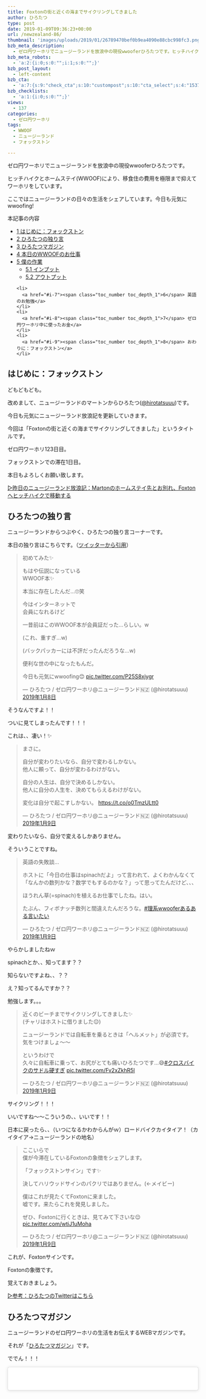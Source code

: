 ```yaml
---
title: Foxtonの街と近くの海までサイクリングしてきました
author: ひろたつ
type: post
date: 2019-01-09T09:36:23+00:00
url: /newzealand-86/
thumbnail: 'images/uploads/2019/01/26789470bef0b9ea4090e88cbc998fc3.png?fit=304%2C171&ssl=1'
bzb_meta_description:
  - ゼロ円ワーホリでニュージーランドを放浪中の現役wwooferひろたつです。ヒッチハイクとホームステイ(WWOOF)により、移食住の費用を極限まで抑えてワーホリをしています。ここではニュージーランドの日々の生活をシェアしています。今日も元気にwwoofing!
bzb_meta_robots:
  - 'a:2:{i:0;s:0:"";i:1;s:0:"";}'
bzb_post_layout:
  - left-content
bzb_cta:
  - 'a:7:{s:9:"check_cta";s:10:"custompost";s:10:"cta_select";s:4:"1537";s:9:"org_title";s:0:"";s:9:"org_image";s:0:"";s:11:"org_content";s:0:"";s:15:"org_button_text";s:0:"";s:14:"org_button_url";s:0:"";}'
bzb_checklists:
  - 'a:1:{i:0;s:0:"";}'
views:
  - 137
categories:
  - ゼロ円ワーホリ
tags:
  - WWOOF
  - ニュージーランド
  - フォックストン

---
```

ゼロ円ワーホリでニュージーランドを放浪中の現役wwooferひろたつです。
  
ヒッチハイクとホームステイ(WWOOF)により、移食住の費用を極限まで抑えてワーホリをしています。
  
ここではニュージーランドの日々の生活をシェアしています。今日も元気にwwoofing!

<!--more-->

<div id="toc_container" class="toc_transparent no_bullets">
  <p class="toc_title">
    本記事の内容
  </p>
  
  <ul class="toc_list">
    <li>
      <a href="#i"><span class="toc_number toc_depth_1">1</span> はじめに：フォックストン</a>
    </li>
    <li>
      <a href="#i-2"><span class="toc_number toc_depth_1">2</span> ひろたつの独り言</a>
    </li>
    <li>
      <a href="#i-3"><span class="toc_number toc_depth_1">3</span> ひろたつマガジン</a>
    </li>
    <li>
      <a href="#WWOOF"><span class="toc_number toc_depth_1">4</span> 本日のWWOOFのお仕事</a>
    </li>
    <li>
      <a href="#i-4"><span class="toc_number toc_depth_1">5</span> 僕の作業</a><ul>
        <li>
          <a href="#i-5"><span class="toc_number toc_depth_2">5.1</span> インプット</a>
        </li>
        <li>
          <a href="#i-6"><span class="toc_number toc_depth_2">5.2</span> アウトプット</a>
        </li>
      </ul>
    </li>
    
    <li>
      <a href="#i-7"><span class="toc_number toc_depth_1">6</span> 英語のお勉強</a>
    </li>
    <li>
      <a href="#i-8"><span class="toc_number toc_depth_1">7</span> ゼロ円ワーホリ中に使ったお金</a>
    </li>
    <li>
      <a href="#i-9"><span class="toc_number toc_depth_1">8</span> おわりに：フォックストン</a>
    </li>
  </ul>
</div>

## <span id="i">はじめに：フォックストン</span>

どもどもども。
  
改めまして、ニュージーランドのマートンからひろたつ(<a href="https://twitter.com/hirotatsuuu" rel="noopener" target="_blank">@hirotatsuuu</a>)です。
  
今日も元気にニュージーランド放浪記を更新していきます。

今回は「Foxtonの街と近くの海までサイクリングしてきました」というタイトルです。

ゼロ円ワーホリ123日目。

フォックストンでの滞在1日目。

本日もよろしくお願い致します。

<a href="https://hirotatsu.me/newzealand-85" rel="noopener" target="_blank">▷昨日のニュージーランド放浪記：Martonのホームステイ先とお別れ、Foxtonへヒッチハイクで移動する</a>

## <span id="i-2">ひろたつの独り言</span>

ニュージーランドからつぶやく、ひろたつの独り言コーナーです。

本日の独り言はこちらです。（<a href="https://twitter.com/hirotatsuuu" rel="noopener" target="_blank">ツイッターから引用</a>）

<blockquote class="twitter-tweet" data-lang="ja">
  <p lang="ja" dir="ltr">
    初めてみた✨
  </p>
  
  <p>
    もはや伝説になっている<br />WWOOF本✨
  </p>
  
  <p>
    本当に存在したんだ&#8230;🙄笑
  </p>
  
  <p>
    今はインターネットで<br />会員になれるけど
  </p>
  
  <p>
    一昔前はこのWWOOF本が会員証だった&#8230;らしい。w
  </p>
  
  <p>
    (これ、重すぎ&#8230;w)
  </p>
  
  <p>
    (バックパッカーには不評だったんだろうな&#8230;w)
  </p>
  
  <p>
    便利な世の中になったもんだ。
  </p>
  
  <p>
    今日も元気にwwoofing😊 <a href="https://t.co/P25S8xjygr">pic.twitter.com/P25S8xjygr</a>
  </p>
  
  <p>
    &mdash; ひろたつ / ゼロ円ワーホリ@ニュージーランド🇳🇿 (@hirotatsuuu) <a href="https://twitter.com/hirotatsuuu/status/1082774273104633856?ref_src=twsrc%5Etfw">2019年1月8日</a>
  </p>
</blockquote>



そうなんですよ！！
  
ついに見てしまったんです！！！
  
これは、、凄い！✨

<blockquote class="twitter-tweet" data-lang="ja">
  <p lang="ja" dir="ltr">
    まさに。
  </p>
  
  <p>
    自分が変わりたいなら、自分で変わるしかない。<br />他人に頼って、自分が変わるわけがない。
  </p>
  
  <p>
    自分の人生は、自分で決めるしかない。<br />他人に自分の人生を、決めてもらえるわけがない。
  </p>
  
  <p>
    変化は自分で起こすしかない。 <a href="https://t.co/o0TmzULtt0">https://t.co/o0TmzULtt0</a>
  </p>
  
  <p>
    &mdash; ひろたつ / ゼロ円ワーホリ@ニュージーランド🇳🇿 (@hirotatsuuu) <a href="https://twitter.com/hirotatsuuu/status/1082872608708685824?ref_src=twsrc%5Etfw">2019年1月9日</a>
  </p>
</blockquote>



変わりたいなら、自分で変えるしかありません。
  
そういうことですね。

<blockquote class="twitter-tweet" data-lang="ja">
  <p lang="ja" dir="ltr">
    英語の失敗談&#8230;
  </p>
  
  <p>
    ホストに「今日の仕事はspinachだよ」って言われて、よくわかんなくて「なんかの数列かな？数学でもするのかな？」って思ってたんだけど、、、
  </p>
  
  <p>
    ほうれん草(=spinach)を植えるお仕事でしたね。はい。
  </p>
  
  <p>
    たぶん、フィボナッチ数列と間違えたんだろうな。<a href="https://twitter.com/hashtag/%E7%90%86%E7%B3%BBwwoofer%E3%81%82%E3%82%8B%E3%81%82%E3%82%8B%E8%A8%80%E3%81%84%E3%81%9F%E3%81%84?src=hash&ref_src=twsrc%5Etfw">#理系wwooferあるある言いたい</a>
  </p>
  
  <p>
    &mdash; ひろたつ / ゼロ円ワーホリ@ニュージーランド🇳🇿 (@hirotatsuuu) <a href="https://twitter.com/hirotatsuuu/status/1082890677539680257?ref_src=twsrc%5Etfw">2019年1月9日</a>
  </p>
</blockquote>



やらかしましたねｗ
  
spinachとか、、知ってます？？
  
知らないですよね、、？？
  
え？知ってるんですか？？
  
勉強します。。。

<blockquote class="twitter-tweet" data-lang="ja">
  <p lang="ja" dir="ltr">
    近くのビーチまでサイクリングしてきました✨<br />(チャリはホストに借りました😌)
  </p>
  
  <p>
    ニュージーランドでは自転車を乗るときは「ヘルメット」が必須です。<br />気をつけましょ〜〜
  </p>
  
  <p>
    というわけで<br />久々に自転車に乗って、お尻がとても痛いひろたつです&#8230;😅<a href="https://twitter.com/hashtag/%E3%82%AF%E3%83%AD%E3%82%B9%E3%83%90%E3%82%A4%E3%82%AF%E3%81%AE%E3%82%B5%E3%83%89%E3%83%AB%E7%A1%AC%E3%81%99%E3%81%8E?src=hash&ref_src=twsrc%5Etfw">#クロスバイクのサドル硬すぎ</a> <a href="https://t.co/Fv2xZkhR5l">pic.twitter.com/Fv2xZkhR5l</a>
  </p>
  
  <p>
    &mdash; ひろたつ / ゼロ円ワーホリ@ニュージーランド🇳🇿 (@hirotatsuuu) <a href="https://twitter.com/hirotatsuuu/status/1082895961473441792?ref_src=twsrc%5Etfw">2019年1月9日</a>
  </p>
</blockquote>



サイクリング！！！
  
いいですね〜〜こういうの、、いいです！！
  
日本に戻ったら、、（いつになるかわからんがｗ）ロードバイクカイタイア！（カイタイア→ニュージーランドの地名）

<blockquote class="twitter-tweet" data-lang="ja">
  <p lang="ja" dir="ltr">
    ここいらで<br />僕が今滞在しているFoxtonの象徴をシェアします。
  </p>
  
  <p>
    「フォックストンサイン」です✨
  </p>
  
  <p>
    決してハリウッドサインのパクリではありません。(←メイビー)
  </p>
  
  <p>
    僕はこれが見たくてFoxtonに来ました。<br />嘘です。来たらこれを発見しました。
  </p>
  
  <p>
    ぜひ、Foxtonに行くときは、見てみて下さいな😌 <a href="https://t.co/wtiJ1uMoha">pic.twitter.com/wtiJ1uMoha</a>
  </p>
  
  <p>
    &mdash; ひろたつ / ゼロ円ワーホリ@ニュージーランド🇳🇿 (@hirotatsuuu) <a href="https://twitter.com/hirotatsuuu/status/1082917894910930944?ref_src=twsrc%5Etfw">2019年1月9日</a>
  </p>
</blockquote>



これが、Foxtonサインです。
  
Foxtonの象徴です。
  
覚えておきましょう。

<a href="https://twitter.com/hirotatsuuu" rel="noopener" target="_blank">▷参考：ひろたつのTwitterはこちら</a>

## <span id="i-3">ひろたつマガジン</span>

ニュージーランドのゼロ円ワーホリの生活をお伝えするWEBマガジンです。
  
それが「<a href="https://www.instagram.com/hirotatsu_mag" rel="noopener" target="_blank">ひろたつマガジン</a>」です。

ででん！！！

<blockquote class="instagram-media" data-instgrm-permalink="https://www.instagram.com/p/BsaFjo4gFtG/?utm_source=ig_embed&utm_medium=loading" data-instgrm-version="12" style=" background:#FFF; border:0; border-radius:3px; box-shadow:0 0 1px 0 rgba(0,0,0,0.5),0 1px 10px 0 rgba(0,0,0,0.15); margin: 1px; max-width:540px; min-width:326px; padding:0; width:99.375%; width:-webkit-calc(100% - 2px); width:calc(100% - 2px);">
  <div style="padding:16px;">
    <a href="https://www.instagram.com/p/BsaFjo4gFtG/?utm_source=ig_embed&utm_medium=loading" style=" background:#FFFFFF; line-height:0; padding:0 0; text-align:center; text-decoration:none; width:100%;" target="_blank"> </p> 
    
    <div style=" display: flex; flex-direction: row; align-items: center;">
      <div style="background-color: #F4F4F4; border-radius: 50%; flex-grow: 0; height: 40px; margin-right: 14px; width: 40px;">
      </div>
      
      <div style="display: flex; flex-direction: column; flex-grow: 1; justify-content: center;">
        <div style=" background-color: #F4F4F4; border-radius: 4px; flex-grow: 0; height: 14px; margin-bottom: 6px; width: 100px;">
        </div>
        
        <div style=" background-color: #F4F4F4; border-radius: 4px; flex-grow: 0; height: 14px; width: 60px;">
        </div>
      </div>
    </div>
    
    <div style="padding: 19% 0;">
    </div>
    
    <div style="display:block; height:50px; margin:0 auto 12px; width:50px;">
      <svg width="50px" height="50px" viewBox="0 0 60 60" version="1.1" xmlns="https://www.w3.org/2000/svg" xmlns:xlink="https://www.w3.org/1999/xlink"><g stroke="none" stroke-width="1" fill="none" fill-rule="evenodd"><g transform="translate(-511.000000, -20.000000)" fill="#000000"><g><path d="M556.869,30.41 C554.814,30.41 553.148,32.076 553.148,34.131 C553.148,36.186 554.814,37.852 556.869,37.852 C558.924,37.852 560.59,36.186 560.59,34.131 C560.59,32.076 558.924,30.41 556.869,30.41 M541,60.657 C535.114,60.657 530.342,55.887 530.342,50 C530.342,44.114 535.114,39.342 541,39.342 C546.887,39.342 551.658,44.114 551.658,50 C551.658,55.887 546.887,60.657 541,60.657 M541,33.886 C532.1,33.886 524.886,41.1 524.886,50 C524.886,58.899 532.1,66.113 541,66.113 C549.9,66.113 557.115,58.899 557.115,50 C557.115,41.1 549.9,33.886 541,33.886 M565.378,62.101 C565.244,65.022 564.756,66.606 564.346,67.663 C563.803,69.06 563.154,70.057 562.106,71.106 C561.058,72.155 560.06,72.803 558.662,73.347 C557.607,73.757 556.021,74.244 553.102,74.378 C549.944,74.521 548.997,74.552 541,74.552 C533.003,74.552 532.056,74.521 528.898,74.378 C525.979,74.244 524.393,73.757 523.338,73.347 C521.94,72.803 520.942,72.155 519.894,71.106 C518.846,70.057 518.197,69.06 517.654,67.663 C517.244,66.606 516.755,65.022 516.623,62.101 C516.479,58.943 516.448,57.996 516.448,50 C516.448,42.003 516.479,41.056 516.623,37.899 C516.755,34.978 517.244,33.391 517.654,32.338 C518.197,30.938 518.846,29.942 519.894,28.894 C520.942,27.846 521.94,27.196 523.338,26.654 C524.393,26.244 525.979,25.756 528.898,25.623 C532.057,25.479 533.004,25.448 541,25.448 C548.997,25.448 549.943,25.479 553.102,25.623 C556.021,25.756 557.607,26.244 558.662,26.654 C560.06,27.196 561.058,27.846 562.106,28.894 C563.154,29.942 563.803,30.938 564.346,32.338 C564.756,33.391 565.244,34.978 565.378,37.899 C565.522,41.056 565.552,42.003 565.552,50 C565.552,57.996 565.522,58.943 565.378,62.101 M570.82,37.631 C570.674,34.438 570.167,32.258 569.425,30.349 C568.659,28.377 567.633,26.702 565.965,25.035 C564.297,23.368 562.623,22.342 560.652,21.575 C558.743,20.834 556.562,20.326 553.369,20.18 C550.169,20.033 549.148,20 541,20 C532.853,20 531.831,20.033 528.631,20.18 C525.438,20.326 523.257,20.834 521.349,21.575 C519.376,22.342 517.703,23.368 516.035,25.035 C514.368,26.702 513.342,28.377 512.574,30.349 C511.834,32.258 511.326,34.438 511.181,37.631 C511.035,40.831 511,41.851 511,50 C511,58.147 511.035,59.17 511.181,62.369 C511.326,65.562 511.834,67.743 512.574,69.651 C513.342,71.625 514.368,73.296 516.035,74.965 C517.703,76.634 519.376,77.658 521.349,78.425 C523.257,79.167 525.438,79.673 528.631,79.82 C531.831,79.965 532.853,80.001 541,80.001 C549.148,80.001 550.169,79.965 553.369,79.82 C556.562,79.673 558.743,79.167 560.652,78.425 C562.623,77.658 564.297,76.634 565.965,74.965 C567.633,73.296 568.659,71.625 569.425,69.651 C570.167,67.743 570.674,65.562 570.82,62.369 C570.966,59.17 571,58.147 571,50 C571,41.851 570.966,40.831 570.82,37.631"></path></g></g></g></svg>
    </div>
    
    <div style="padding-top: 8px;">
      <div style=" color:#3897f0; font-family:Arial,sans-serif; font-size:14px; font-style:normal; font-weight:550; line-height:18px;">
        View this post on Instagram
      </div>
    </div>
    
    <div style="padding: 12.5% 0;">
    </div>
    
    <div style="display: flex; flex-direction: row; margin-bottom: 14px; align-items: center;">
      <div>
        <div style="background-color: #F4F4F4; border-radius: 50%; height: 12.5px; width: 12.5px; transform: translateX(0px) translateY(7px);">
        </div>
        
        <div style="background-color: #F4F4F4; height: 12.5px; transform: rotate(-45deg) translateX(3px) translateY(1px); width: 12.5px; flex-grow: 0; margin-right: 14px; margin-left: 2px;">
        </div>
        
        <div style="background-color: #F4F4F4; border-radius: 50%; height: 12.5px; width: 12.5px; transform: translateX(9px) translateY(-18px);">
        </div>
      </div>
      
      <div style="margin-left: 8px;">
        <div style=" background-color: #F4F4F4; border-radius: 50%; flex-grow: 0; height: 20px; width: 20px;">
        </div>
        
        <div style=" width: 0; height: 0; border-top: 2px solid transparent; border-left: 6px solid #f4f4f4; border-bottom: 2px solid transparent; transform: translateX(16px) translateY(-4px) rotate(30deg)">
        </div>
      </div>
      
      <div style="margin-left: auto;">
        <div style=" width: 0px; border-top: 8px solid #F4F4F4; border-right: 8px solid transparent; transform: translateY(16px);">
        </div>
        
        <div style=" background-color: #F4F4F4; flex-grow: 0; height: 12px; width: 16px; transform: translateY(-4px);">
        </div>
        
        <div style=" width: 0; height: 0; border-top: 8px solid #F4F4F4; border-left: 8px solid transparent; transform: translateY(-4px) translateX(8px);">
        </div>
      </div>
    </div>
    
    <div style="display: flex; flex-direction: column; flex-grow: 1; justify-content: center; margin-bottom: 24px;">
      <div style=" background-color: #F4F4F4; border-radius: 4px; flex-grow: 0; height: 14px; margin-bottom: 6px; width: 224px;">
      </div>
      
      <div style=" background-color: #F4F4F4; border-radius: 4px; flex-grow: 0; height: 14px; width: 144px;">
      </div>
    </div>
    
    <p>
      </a>
    </p>
    
    <p style=" color:#c9c8cd; font-family:Arial,sans-serif; font-size:14px; line-height:17px; margin-bottom:0; margin-top:8px; overflow:hidden; padding:8px 0 7px; text-align:center; text-overflow:ellipsis; white-space:nowrap;">
      <a href="https://www.instagram.com/p/BsaFjo4gFtG/?utm_source=ig_embed&utm_medium=loading" style=" color:#c9c8cd; font-family:Arial,sans-serif; font-size:14px; font-style:normal; font-weight:normal; line-height:17px; text-decoration:none;" target="_blank">HIROTATSU MAGAZINEさん(@hirotatsu_mag)がシェアした投稿</a> &#8211; <time style=" font-family:Arial,sans-serif; font-size:14px; line-height:17px;" datetime="2019-01-09T08:46:24+00:00">2019年 1月月9日午前12時46分PST</time>
    </p></div> </blockquote> 
    
    <p>
    </p>
    
    <p>
      本日は、アクティブな一日になりました。<br /> ホストに自転車をお借りして、、
    </p>
    
    <p>
      Foxtonの街と近くの海までサイクリングしてきました✨
    </p>
    
    <p>
      いや〜やっぱり気持ちがいいですね！<br /> 風をきるのって、、なんでこんなにも気持ちがいいのでしょうか〜
    </p>
    
    <p>
      ただ、、一つ問題が、、
    </p>
    
    <p>
      お尻がいたい！！！
    </p>
    
    <p>
      骨？なのかな、？がとても痛かった。。。<br /> 自転車があっていないのか、、僕が自転車にあっていないのか、、、<br /> どうなんだろうか、、、
    </p>
    
    <p>
      でも、総じて、、
    </p>
    
    <p>
      チャリ最高！！！
    </p>
    
    <p>
      でした〜
    </p>
    
    <p>
      そんな一日。
    </p>
    
    <p>
      <a href="https://www.instagram.com/hirotatsu_mag" rel="noopener" target="_blank">▷参考：ひろたつマガジンはこちら</a>
    </p>
    
    <h2>
      <span id="WWOOF">本日のWWOOFのお仕事</span>
    </h2>
    
    <blockquote class="twitter-tweet" data-lang="ja">
      <p lang="ja" dir="ltr">
        本日のWWOOFのお仕事
      </p>
      
      <p>
        &#8211; 畑をきれいにする<br />&#8211; コンポストをまく<br />&#8211; ほうれん草(spinach)を植える<br />&#8211; 畑に網をかける
      </p>
      
      <p>
        本日はWWOOFっぽいWWOOFでした😊
      </p>
      
      <p>
        やっぱり、自然とたわむれているのは気持ちいいですね✨
      </p>
      
      <p>
        明日も元気にwwoofing！ <a href="https://t.co/5w0Yry4ejD">pic.twitter.com/5w0Yry4ejD</a>
      </p>
      
      <p>
        &mdash; ひろたつ / ゼロ円ワーホリ@ニュージーランド🇳🇿 (@hirotatsuuu) <a href="https://twitter.com/hirotatsuuu/status/1082923683344084992?ref_src=twsrc%5Etfw">2019年1月9日</a>
      </p>
    </blockquote>
    
    <p>
    </p>
    
    <p>
      本日は、WWOOFっぽいWWOOF、つまりはTHE WWOOFをしました。<br /> これぞWWOOFですね。
    </p>
    
    <p>
      これをWWOOFと言わずして何というのでしょうか。
    </p>
    
    <p>
      というわけで、自然と生きているなあと感じて、いまとても気分がいいひろたつです。ｗ
    </p>
    
    <h2>
      <span id="i-4">僕の作業</span>
    </h2>
    
    <p>
      本日のインプットとアウトプットです。
    </p>
    
    <h3>
      <span id="i-5">インプット</span>
    </h3>
    
    <ul>
      <li>
        <a href="https://note.mu/cremea/n/nf0ee3cdd951f" rel="noopener" target="_blank">【必勝法】フォロワー1000人未満の人必見！やまけんnoteを200％活用する方法</a>
      </li>
    </ul>
    
    <p>
      クレメアさんのnoteと、、
    </p>
    
    <ul>
      <li>
        <a href="https://block-genius.com/yamato/yamato-origin/" rel="noopener" target="_blank">普通に苦しむ、すべての人へ 〜これを読み終えることができた人は、愛すべき変態 aka マイメンこと未来の同志で間違いないって話。〜</a>
      </li>
    </ul>
    
    <p>
      YAMATOさんの遺言書を読みました。
    </p>
    
    <h3>
      <span id="i-6">アウトプット</span>
    </h3>
    
    <ul>
      <li>
        ツイート 10件
      </li>
      <li>
        インスタ 2件
      </li>
      <li>
        ブログ 2件
      </li>
    </ul>
    
    <p>
      本日は、時間があったのでちょっといつもより多め。<br /> 前日分も更新したので、わりと頑張りました。<br /> （でもその分、ホームステイ先の人と全然会話ができていない。。。これは、、やっぱり良くないです。。）<br /> →というわけで、今ニュージーランド放浪記をどこまで更新していくか考えています。<br /> わりと真剣に、「毎日更新」を無理していて、会話とかが出来てないくて、結果英語にフォーカスできていないという悪循環担ってる部分があるので、、<br /> 100記事を目標にして、それ以降はまったり更新でもいいかなと思っています。
    </p>
    
    <h2>
      <span id="i-7">英語のお勉強</span>
    </h2>
    
    <p>
      毎日僕が新しく覚えた英語を3つご紹介します。<br /> 僕の英語力の低さが露呈しますが、、しゃーなしですｗ
    </p>
    
    <ul>
      <li>
        bright　明るい
      </li>
      <li>
        shallow 浅い
      </li>
      <li>
        thick 厚い、太い
      </li>
      <li>
        thin 薄い、細い
      </li>
    </ul>
    
    <p>
      4つになってしまったｗｗ<br /> ま、いっか〜そのへんはゆるめｗ
    </p>
    
    <h2>
      <span id="i-8">ゼロ円ワーホリ中に使ったお金</span>
    </h2>
    
    <p>
      本日使ったお金をシェアします。
    </p>
    
    <p>
      本日使ったお金は、、、
    </p>
    
    <p>
      <strong>0円でした！！！</strong>
    </p>
    
    <p>
      本日もお金を使わずに一日を生きました。
    </p>
    
    <p>
      <a href="https://hirotatsu.me/use-money-total/" rel="noopener" target="_blank">▷ゼロ円ワーホリで使ったお金を完全公開【使うたびに更新します】</a>
    </p>
    
    <h2>
      <span id="i-9">おわりに：フォックストン</span>
    </h2>
    
    <p>
      本日のゼロ円ワーホリ日記はこんな感じです。<br /> ワーホリや留学を考えてる人、WWOOFやhelpx,workawayなどのワークエクスチェンジを使ってホームステイをしようと考えてる人、お金を使わずに海外に長期滞在しようと考えてる人へ、何かの参考になれば幸いです。
    </p>
    
    <p>
      以上、<strong>ゼロ円ワーホリでニュージーランドを放浪しているひろたつ</strong></a>(<a href="https://twitter.com/hirotatsuuu" rel="noopener" target="_blank">@hirotatsuuu</a>)の一日でした。
    </p>
    
    <p>
      最後まで読んでくださり、ありがとうございました。<br /> 僕のニュージーランド放浪はこれからも続きます。<br /> なので、明日のニュージーランド放浪記もぜひ見てくださいな〜<br /> コメント等もお待ちしてます😉（DMでもツイッターのリプライでもなんでも受け付けてます！）
    </p>
    
    <div style="font-size: 0px; height: 0px; line-height: 0px; margin: 0; padding: 0; clear: both;">
    </div>
